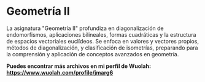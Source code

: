 # Geometría II

La asignatura "Geometría II" profundiza en diagonalización de endomorfismos, aplicaciones bilineales, formas cuadráticas y la estructura de espacios vectoriales euclídeos. Se enfoca en valores y vectores propios, métodos de diagonalización, y clasificación de isometrías, preparando para la comprensión y aplicación de conceptos avanzados en geometría.

**Puedes encontrar más archivos en mi perfil de Wuolah: https://www.wuolah.com/profile/jmarg6**
